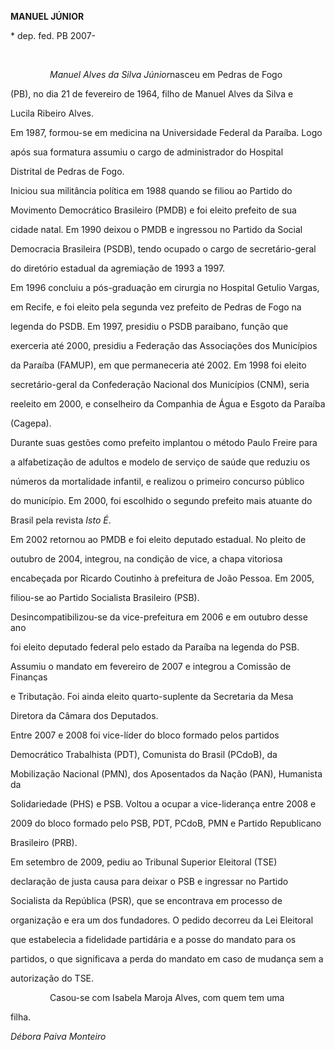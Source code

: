 **MANUEL JÚNIOR**



\* dep. fed. PB 2007-



 



                *Manuel Alves da Silva Júnior*nasceu em Pedras de Fogo

(PB), no dia 21 de fevereiro de 1964, filho de Manuel Alves da Silva e

Lucila Ribeiro Alves.



Em 1987, formou-se em medicina na Universidade Federal da Paraíba. Logo

após sua formatura assumiu o cargo de administrador do Hospital

Distrital de Pedras de Fogo.



Iniciou sua militância política em 1988 quando se filiou ao Partido do

Movimento Democrático Brasileiro (PMDB) e foi eleito prefeito de sua

cidade natal. Em 1990 deixou o PMDB e ingressou no Partido da Social

Democracia Brasileira (PSDB), tendo ocupado o cargo de secretário-geral

do diretório estadual da agremiação de 1993 a 1997.



Em 1996 concluiu a pós-graduação em cirurgia no Hospital Getulio Vargas,

em Recife, e foi eleito pela segunda vez prefeito de Pedras de Fogo na

legenda do PSDB. Em 1997, presidiu o PSDB paraibano, função que

exerceria até 2000, presidiu a Federação das Associações dos Municípios

da Paraíba (FAMUP), em que permaneceria até 2002. Em 1998 foi eleito

secretário-geral da Confederação Nacional dos Municípios (CNM), seria

reeleito em 2000, e conselheiro da Companhia de Água e Esgoto da Paraíba

(Cagepa).



Durante suas gestões como prefeito implantou o método Paulo Freire para

a alfabetização de adultos e modelo de serviço de saúde que reduziu os

números da mortalidade infantil, e realizou o primeiro concurso público

do município. Em 2000, foi escolhido o segundo prefeito mais atuante do

Brasil pela revista *Isto É*.



Em 2002 retornou ao PMDB e foi eleito deputado estadual. No pleito de

outubro de 2004, integrou, na condição de vice, a chapa vitoriosa

encabeçada por Ricardo Coutinho à prefeitura de João Pessoa. Em 2005,

filiou-se ao Partido Socialista Brasileiro (PSB).



Desincompatibilizou-se da vice-prefeitura em 2006 e em outubro desse ano

foi eleito deputado federal pelo estado da Paraíba na legenda do PSB.

Assumiu o mandato em fevereiro de 2007 e integrou a Comissão de Finanças

e Tributação. Foi ainda eleito quarto-suplente da Secretaria da Mesa

Diretora da Câmara dos Deputados.



Entre 2007 e 2008 foi vice-líder do bloco formado pelos partidos

Democrático Trabalhista (PDT), Comunista do Brasil (PCdoB), da

Mobilização Nacional (PMN), dos Aposentados da Nação (PAN), Humanista da

Solidariedade (PHS) e PSB. Voltou a ocupar a vice-liderança entre 2008 e

2009 do bloco formado pelo PSB, PDT, PCdoB, PMN e Partido Republicano

Brasileiro (PRB).



Em setembro de 2009, pediu ao Tribunal Superior Eleitoral (TSE)

declaração de justa causa para deixar o PSB e ingressar no Partido

Socialista da República (PSR), que se encontrava em processo de

organização e era um dos fundadores. O pedido decorreu da Lei Eleitoral

que estabelecia a fidelidade partidária e a posse do mandato para os

partidos, o que significava a perda do mandato em caso de mudança sem a

autorização do TSE.



                Casou-se com Isabela Maroja Alves, com quem tem uma

filha.



*Débora Paiva Monteiro*



 



